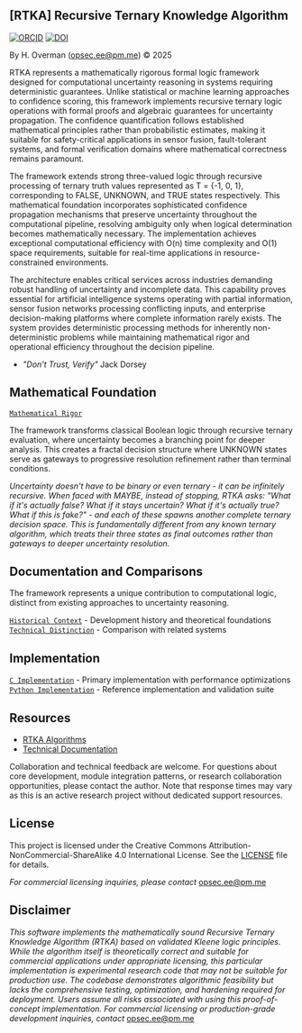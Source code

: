 
## [RTKA] Recursive Ternary Knowledge Algorithm 

[![ORCID](https://img.shields.io/badge/ORCID-0009--0007--9737--762X-green.svg)](https://orcid.org/0009-0007-9737-762X)
[![DOI](https://zenodo.org/badge/DOI/10.5281/zenodo.17173499.svg)](https://doi.org/10.5281/zenodo.17173499)

By H. Overman ([opsec.ee@pm.me](mailto:opsec.ee@pm.me)) © 2025

RTKA represents a mathematically rigorous formal logic framework designed for computational uncertainty reasoning in systems requiring deterministic guarantees. Unlike statistical or machine learning approaches to confidence scoring, this framework implements recursive ternary logic operations with formal proofs and algebraic guarantees for uncertainty propagation. The confidence quantification follows established mathematical principles rather than probabilistic estimates, making it suitable for safety-critical applications in sensor fusion, fault-tolerant systems, and formal verification domains where mathematical correctness remains paramount.

The framework extends strong three-valued logic through recursive processing of ternary truth values represented as T = {-1, 0, 1}, corresponding to FALSE, UNKNOWN, and TRUE states respectively. This mathematical foundation incorporates sophisticated confidence propagation mechanisms that preserve uncertainty throughout the computational pipeline, resolving ambiguity only when logical determination becomes mathematically necessary. The implementation achieves exceptional computational efficiency with O(n) time complexity and O(1) space requirements, suitable for real-time applications in resource-constrained environments.

The architecture enables critical services across industries demanding robust handling of uncertainty and incomplete data. This capability proves essential for artificial intelligence systems operating with partial information, sensor fusion networks processing conflicting inputs, and enterprise decision-making platforms where complete information rarely exists. The system provides deterministic processing methods for inherently non-deterministic problems while maintaining mathematical rigor and operational efficiency throughout the decision pipeline.

- _"Don't Trust, Verify"_ Jack Dorsey

## Mathematical Foundation
[`Mathematical Rigor`](https://opsec-ee.github.io/rtka-u/docs/index.html)

The framework transforms classical Boolean logic through recursive ternary evaluation, where uncertainty becomes a branching point for deeper analysis. This creates a fractal decision structure where UNKNOWN states serve as gateways to progressive resolution refinement rather than terminal conditions.

_Uncertainty doesn't have to be binary or even ternary - it can be infinitely recursive. When faced with MAYBE, instead of stopping, RTKA asks: "What if it's actually false? What if it stays uncertain? What if it's actually true? What if this is fake?" - and each of these spawns another complete ternary decision space.
This is fundamentally different from any known ternary algorithm, which treats their three states as final outcomes rather than gateways to deeper uncertainty resolution._

## Documentation and Comparisons

The framework represents a unique contribution to computational logic, distinct from existing approaches to uncertainty reasoning.

[`Historical Context`](docs/papers/rtka_foundation.md) - Development history and theoretical foundations  
[`Technical Distinction`](docs/papers/technical-distinction.md) - Comparison with related systems

## Implementation

[`C Implementation`](code/core/rtka_core_bridge.c) - Primary implementation with performance optimizations  
[`Python Implementation`](code/py/rtka_u.py) - Reference implementation and validation suite

## Resources
- [RTKA Algorithms](https://opsec-ee.github.io/rtka-u/docs/index.html)
- [Technical Documentation](docs/rtka.pdf)

Collaboration and technical feedback are welcome.
For questions about core development, module integration patterns, or research collaboration opportunities, please contact the author. Note that response times may vary as this is an active research project without dedicated support resources.

## License

This project is licensed under the Creative Commons Attribution-NonCommercial-ShareAlike 4.0 International License. See the [LICENSE](LICENSE) file for details.

_For commercial licensing inquiries, please contact_ opsec.ee@pm.me

## Disclaimer

_This software implements the mathematically sound Recursive Ternary Knowledge Algorithm (RTKA) based on validated Kleene logic principles. While the algorithm itself is theoretically correct and suitable for commercial applications under appropriate licensing, this particular implementation is experimental research code that may not be suitable for production use. The codebase demonstrates algorithmic feasibility but lacks the comprehensive testing, optimization, and hardening required for deployment. Users assume all risks associated with using this proof-of-concept implementation. For commercial licensing or production-grade development inquiries, contact_ opsec.ee@pm.me
